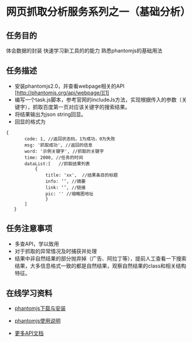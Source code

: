 
# 网页抓取分析服务系列之一（基础分析）

## 任务目的
体会数据的封装
快速学习新工具的的能力
熟悉phantomjs的基础用法
## 任务描述
- 安装phantomjs2.0，并查看webpage相关的API [http://phantomjs.org/api/webpage/][1]
- 编写一个task.js脚本，参考官网的includeJs方法，实现根据传入的参数（关键字），抓取百度第一页对应该关键字的搜索结果。
- 将结果输出为json string回显。
- 回显的格式为
   

``` livecodeserver
{
       code: 1, //返回状态码，1为成功，0为失败
       msg: '抓取成功', //返回的信息
       word: '示例关键字', //抓取的关键字
       time: 2000, //任务的时间
       dataList:[   //抓取结果列表
           {
               title: 'xx',  //结果条目的标题
               info: ‘’, //摘要
               link: ‘’, //链接            
               pic: '' //缩略图地址
               }
       ]
   }
```


## 任务注意事项
- 多查API，学以致用
- 对于抓取的异常情况及时捕获并处理
- 结果中非自然结果的部分抛弃掉（广告、阿拉丁等），提前人工查看一下搜索结果，大多信息格式一致的都是自然结果，观察自然结果的class和相关结构特征。
## 在线学习资料
- [phantomjs下载与安装][2]
- [phantomjs使用说明][3]
- [更多API文档][4]


  [1]: http://phantomjs.org/api/webpage/
  [2]: http://phantomjs.org/download.html
  [3]: http://phantomjs.org/quick-start.html
  [4]: http://phantomjs.org/api/webpage/